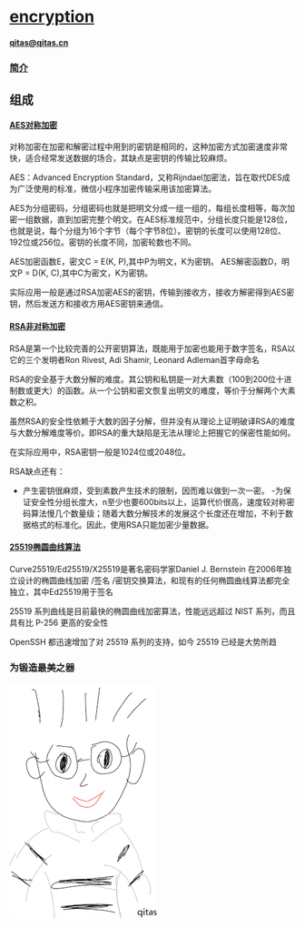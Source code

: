 ﻿# [encryption](https://github.com/qitas/encryption) 

#### qitas@qitas.cn

### [简介](https://github.com/Qitas/encryption/wiki)


## 组成

#### [AES对称加密](AES/)

对称加密在加密和解密过程中用到的密钥是相同的，这种加密方式加密速度非常快，适合经常发送数据的场合，其缺点是密钥的传输比较麻烦。

AES：Advanced Encryption Standard，又称Rijndael加密法，旨在取代DES成为广泛使用的标准，微信小程序加密传输采用该加密算法。

AES为分组密码，分组密码也就是把明文分成一组一组的，每组长度相等，每次加密一组数据，直到加密完整个明文。在AES标准规范中，分组长度只能是128位，也就是说，每个分组为16个字节（每个字节8位）。密钥的长度可以使用128位、192位或256位。密钥的长度不同，加密轮数也不同。

AES加密函数E，密文C = E(K, P),其中P为明文，K为密钥。
AES解密函数D，明文P = D(K, C),其中C为密文，K为密钥。

实际应用一般是通过RSA加密AES的密钥，传输到接收方，接收方解密得到AES密钥，然后发送方和接收方用AES密钥来通信。

#### [RSA非对称加密](RSA/)

RSA是第一个比较完善的公开密钥算法，既能用于加密也能用于数字签名，RSA以它的三个发明者Ron Rivest, Adi Shamir, Leonard Adleman首字母命名

RSA的安全基于大数分解的难度。其公钥和私钥是一对大素数（100到200位十进制数或更大）的函数。从一个公钥和密文恢复出明文的难度，等价于分解两个大素数之积。

虽然RSA的安全性依赖于大数的因子分解，但并没有从理论上证明破译RSA的难度与大数分解难度等价。即RSA的重大缺陷是无法从理论上把握它的保密性能如何。

在实际应用中，RSA密钥一般是1024位或2048位。

RSA缺点还有：
- 产生密钥很麻烦，受到素数产生技术的限制，因而难以做到一次一密。
-为保证安全性分组长度大，n至少也要600bits以上，运算代价很高，速度较对称密码算法慢几个数量级；随着大数分解技术的发展这个长度还在增加，不利于数据格式的标准化。因此，使用RSA只能加密少量数据。

#### [25519椭圆曲线算法](25519/)

Curve25519/Ed25519/X25519是著名密码学家Daniel J. Bernstein 在2006年独立设计的椭圆曲线加密 /签名 /密钥交换算法，和现有的任何椭圆曲线算法都完全独立，其中Ed25519用于签名

25519 系列曲线是目前最快的椭圆曲线加密算法，性能远远超过 NIST 系列，而且具有比 P-256 更高的安全性

OpenSSH 都迅速增加了对 25519 系列的支持，如今 25519 已经是大势所趋


### 为锻造最美之器

[![sites](qitas/qitas.png)](http://www.qitas.cn)
